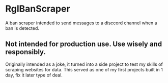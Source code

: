 # RglBanScraper
 A ban scraper intended to send messages to a disccord channel when a ban is detected.


## Not intended for production use. Use wisely and responsibly. 

Originally intended as a joke, it turned into a side project to test my skills of scraping websites for data. This served as one of my first projects built in 1 day, fix it later type of deal.